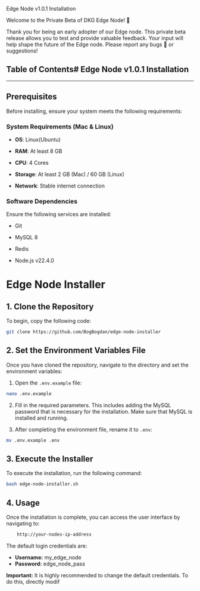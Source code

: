 Edge Node v1.0.1 Installation

Welcome to the Private Beta of DKG Edge Node! 🚀

Thank you for being an early adopter of our Edge node. This private beta release allows you to test and provide valuable feedback. Your input will help shape the future of the Edge node. Please report any bugs 🐛 or suggestions!

## Table of Contents# Edge Node v1.0.1 Installation





---



## Prerequisites



Before installing, ensure your system meets the following requirements:



### System Requirements (Mac & Linux)



- **OS**: Linux(Ubuntu)

- **RAM**: At least 8 GB

- **CPU**: 4 Cores

- **Storage**: At least 2 GB (Mac) / 60 GB (Linux)

- **Network**: Stable internet connection



### Software Dependencies



Ensure the following services are installed:



- Git

- MySQL 8

- Redis

- Node.js v22.4.0



# Edge Node Installer

## 1. Clone the Repository
To begin, copy the following code:

 ```bash
git clone https://github.com/BogBogdan/edge-node-installer
```


## 2. Set the Environment Variables File
Once you have cloned the repository, navigate to the directory and set the environment variables:

1. Open the `.env.example` file:

 ```bash
nano .env.example
```

2. Fill in the required parameters. This includes adding the MySQL password that is necessary for the installation. Make sure that MySQL is installed and running.

3. After completing the environment file, rename it to `.env`:

 ```bash
mv .env.example .env
```


## 3. Execute the Installer
To execute the installation, run the following command:

 ```bash
bash edge-node-installer.sh
```


## 4. Usage
Once the installation is complete, you can access the user interface by navigating to:

```bash
    http://your-nodes-ip-address
```

The default login credentials are:

- **Username:** my_edge_node
- **Password:** edge_node_pass

**Important:** It is highly recommended to change the default credentials. To do this, directly modif
